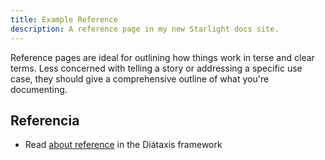 ```yaml
---
title: Example Reference
description: A reference page in my new Starlight docs site.
---
```


Reference pages are ideal for outlining how things work in terse and clear terms.
Less concerned with telling a story or addressing a specific use case, they should give a comprehensive outline of what you're documenting.

## Referencia

- Read [about reference](https://diataxis.fr/reference/) in the Diátaxis framework
